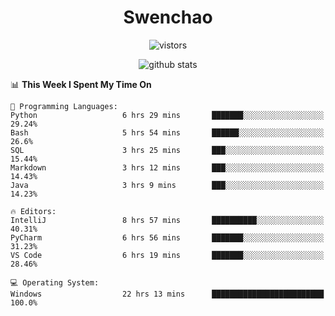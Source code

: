 <h1 align="center">Swenchao</h3>

<p align="center">
  <img src="https://visitor-badge.glitch.me/badge?page_id=Swenchao" alt="vistors" />
</p>

<p align="center">
  <img src="https://github-readme-stats.vercel.app/api?username=Swenchao&count_private=true&show_icons=true&theme=vue-dark&hide_title=true" alt="github stats" />
</p>

<!--START_SECTION:waka-->
📊 **This Week I Spent My Time On** 

```text
💬 Programming Languages: 
Python                   6 hrs 29 mins       ███████░░░░░░░░░░░░░░░░░░   29.24% 
Bash                     5 hrs 54 mins       ██████░░░░░░░░░░░░░░░░░░░   26.6% 
SQL                      3 hrs 25 mins       ███░░░░░░░░░░░░░░░░░░░░░░   15.44% 
Markdown                 3 hrs 12 mins       ███░░░░░░░░░░░░░░░░░░░░░░   14.43% 
Java                     3 hrs 9 mins        ███░░░░░░░░░░░░░░░░░░░░░░   14.23%

🔥 Editors: 
IntelliJ                 8 hrs 57 mins       ██████████░░░░░░░░░░░░░░░   40.31% 
PyCharm                  6 hrs 56 mins       ███████░░░░░░░░░░░░░░░░░░   31.23% 
VS Code                  6 hrs 19 mins       ███████░░░░░░░░░░░░░░░░░░   28.46%

💻 Operating System: 
Windows                  22 hrs 13 mins      █████████████████████████   100.0%

```


<!--END_SECTION:waka-->

